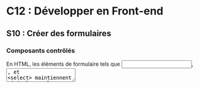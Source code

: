 # C12 : Développer en Front-end

## S10 : Créer des formulaires

### Composants contrôlés

En HTML, les éléments de formulaire tels que <input>, <textarea>, et <select> maintiennent généralement leur propre état et se mettent à jour par rapport aux saisies de l’utilisateur. En React, l’état modifiable est généralement stocké dans la propriété state des composants et mis à jour uniquement avec setState().
On peut combiner ces deux concepts en utilisant l’état local React comme « source unique de vérité ». Ainsi le composant React qui affiche le formulaire contrôle aussi son comportement par rapport aux saisies de l’utilisateur. Un champ de formulaire dont l’état est contrôlé de cette façon par React est appelé un « composant contrôlé ».

